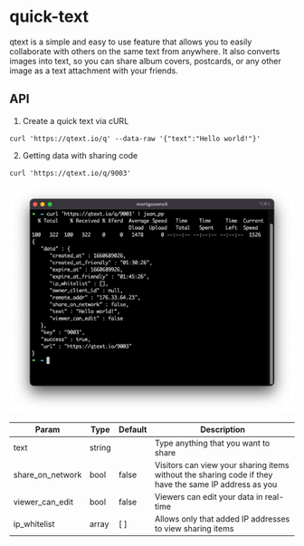 # quick-text

qtext is a simple and easy to use feature that allows you to easily collaborate with others on the same text from anywhere. It also converts images into text, so you can share album covers, postcards, or any other image as a text attachment with your friends.

## API

1. Create a quick text via cURL
```curl
curl 'https://qtext.io/q' --data-raw '{"text":"Hello world!"}'
```

2. Getting data with sharing code
```curl
curl 'https://qtext.io/q/9003'
```
![Test](/assets/api-get.png)

|Param|Type|Default|Description|
|-----|----|-------|-----------|
|text|string||Type anything that you want to share|
|share_on_network|bool|false|Visitors can view your sharing items without the sharing code if they have the same IP address as you|
|viewer_can_edit|bool|false|Viewers can edit your data in real-time|
|ip_whitelist|array|[ ]|Allows only that added IP addresses to view sharing items|
